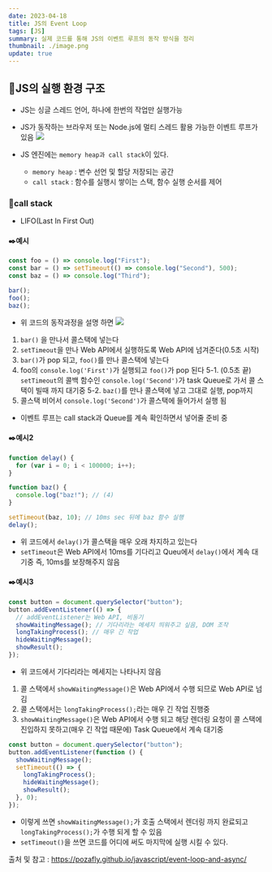 ```yaml
---
date: 2023-04-18
title: JS의 Event Loop
tags: [JS]
summary: 실제 코드를 통해 JS의 이벤트 루프의 동작 방식을 정리
thumbnail: ./image.png
update: true
---
```


## 📌JS의 실행 환경 구조

- JS는 싱글 스레드 언어, 하나에 한번의 작업만 실행가능
- JS가 동작하는 브라우저 또는 Node.js에 멀티 스레드 활용 가능한 이벤트 루프가 있음
  ![](https://velog.velcdn.com/images/wjdtmfgh/post/4c1ebc0b-2e47-4032-af9a-56fac0229cb0/image.png)
- JS 엔진에는 `memory heap과 call stack`이 있다.

  - `memory heap` : 변수 선언 및 할당 저장되는 공간
  - `call stack` : 함수를 실행시 쌓이는 스택, 함수 실행 순서를 제어

### 📖call stack

- LIFO(Last In First Out)

#### ✒️예시

```js
const foo = () => console.log("First");
const bar = () => setTimeout(() => console.log("Second"), 500);
const baz = () => console.log("Third");

bar();
foo();
baz();
```

- 위 코드의 동작과정을 설명 하면
  ![](https://velog.velcdn.com/images/wjdtmfgh/post/4a8c8245-3566-4889-a1c5-79b1831d769a/image.gif)

1. `bar()` 을 만나서 콜스택에 넣는다
2. `setTimeout`을 만나 Web API에서 실행하도록 Web API에 넘겨준다(0.5초 시작)
3. `bar()`가 pop 되고, `foo()`를 만나 콜스택에 넣는다
4. foo의 `console.log('First')`가 실행되고 `foo()`가 pop 된다
   5-1. (0.5초 끝) `setTimeout`의 콜백 함수인 `console.log('Second')`가 task Queue로 가서 콜 스택이 빌때 까지 대기중
   5-2. `baz()`를 만나 콜스택에 넣고 그대로 실행, pop까지
5. 콜스택 비어서 `console.log('Second')`가 콜스택에 들어가서 실행 됨

- 이벤트 루프는 call stack과 Queue를 계속 확인하면서 넣어줄 준비 중

#### ✒️예시2

```js
function delay() {
  for (var i = 0; i < 100000; i++);
}

function baz() {
  console.log("baz!"); // (4)
}

setTimeout(baz, 10); // 10ms sec 뒤에 baz 함수 실행
delay();
```

- 위 코드에서 `delay()`가 콜스택을 매우 오래 차지하고 있는다
- `setTimeout`은 Web API에서 10ms를 기다리고 Queu에서 `delay()`에서 계속 대기중 즉, 10ms를 보장해주지 않음

#### ✒️예시3

```js
const button = document.querySelector("button");
button.addEventListener(() => {
  // addEventListener는 Web API, 비동기
  showWaitingMessage(); // 기다리라는 메세지 띄워주고 싶음, DOM 조작
  longTakingProcess(); // 매우 긴 작업
  hideWaitingMessage();
  showResult();
});
```

- 위 코드에서 기다리라는 메세지는 나타나지 않음

1. 콜 스택에서 `showWaitingMessage()`은 Web API에서 수행 되므로 Web API로 넘김
2. 콜 스택에서는 `longTakingProcess();`라는 매우 긴 작업 진행중
3. `showWaitingMessage()`은 Web API에서 수행 되고 해당 렌더링 요청이 콜 스택에 진입하지 못하고(매우 긴 작업 때문에) Task Queue에서 계속 대기중

```js
const button = document.querySelector("button");
button.addEventListener(function () {
  showWaitingMessage();
  setTimeout(() => {
    longTakingProcess();
    hideWaitingMessage();
    showResult();
  }, 0);
});
```

- 이렇게 쓰면 `showWaitingMessage();`가 호출 스택에서 렌더링 까지 완료되고 `longTakingProcess();`가 수행 되게 할 수 있음
- `setTimeout()`을 쓰면 코드를 어디에 써도 마지막에 실행 시킬 수 있다.

출처 및 참고 : https://pozafly.github.io/javascript/event-loop-and-async/

